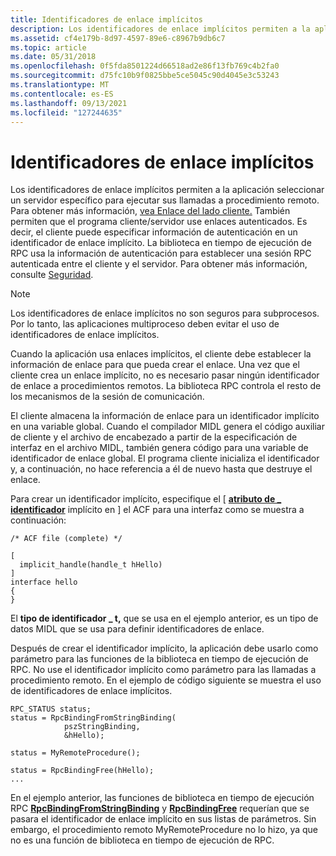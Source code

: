 ```yaml
---
title: Identificadores de enlace implícitos
description: Los identificadores de enlace implícitos permiten a la aplicación seleccionar un servidor específico para ejecutar sus llamadas a procedimiento remoto.
ms.assetid: cf4e179b-8d97-4597-89e6-c8967b9db6c7
ms.topic: article
ms.date: 05/31/2018
ms.openlocfilehash: 0f5fda8501224d66518ad2e86f13fb769c4b2fa0
ms.sourcegitcommit: d75fc10b9f0825bbe5ce5045c90d4045e3c53243
ms.translationtype: MT
ms.contentlocale: es-ES
ms.lasthandoff: 09/13/2021
ms.locfileid: "127244635"
---
```

# <a name="implicit-binding-handles"></a>Identificadores de enlace implícitos

Los identificadores de enlace implícitos permiten a la aplicación seleccionar un servidor específico para ejecutar sus llamadas a procedimiento remoto. Para obtener más información, [vea Enlace del lado cliente.](client-side-binding.md) También permiten que el programa cliente/servidor use enlaces autenticados. Es decir, el cliente puede especificar información de autenticación en un identificador de enlace implícito. La biblioteca en tiempo de ejecución de RPC usa la información de autenticación para establecer una sesión RPC autenticada entre el cliente y el servidor. Para obtener más información, consulte [Seguridad](security.md).

> [!Note]  
> Los identificadores de enlace implícitos no son seguros para subprocesos. Por lo tanto, las aplicaciones multiproceso deben evitar el uso de identificadores de enlace implícitos.

 

Cuando la aplicación usa enlaces implícitos, el cliente debe establecer la información de enlace para que pueda crear el enlace. Una vez que el cliente crea un enlace implícito, no es necesario pasar ningún identificador de enlace a procedimientos remotos. La biblioteca RPC controla el resto de los mecanismos de la sesión de comunicación.

El cliente almacena la información de enlace para un identificador implícito en una variable global. Cuando el compilador MIDL genera el código auxiliar de cliente y el archivo de encabezado a partir de la especificación de interfaz en el archivo MIDL, también genera código para una variable de identificador de enlace global. El programa cliente inicializa el identificador y, a continuación, no hace referencia a él de nuevo hasta que destruye el enlace.

Para crear un identificador implícito, especifique el \[ [**atributo de \_ identificador**](/windows/desktop/Midl/implicit-handle) implícito en \] el ACF para una interfaz como se muestra a continuación:

``` syntax
/* ACF file (complete) */
 
[
  implicit_handle(handle_t hHello)
]
interface hello
{
}
```

El **tipo de identificador \_ t,** que se usa en el ejemplo anterior, es un tipo de datos MIDL que se usa para definir identificadores de enlace.

Después de crear el identificador implícito, la aplicación debe usarlo como parámetro para las funciones de la biblioteca en tiempo de ejecución de RPC. No use el identificador implícito como parámetro para las llamadas a procedimiento remoto. En el ejemplo de código siguiente se muestra el uso de identificadores de enlace implícitos.

``` syntax
RPC_STATUS status;
status = RpcBindingFromStringBinding(
            pszStringBinding,
            &hHello);
 
status = MyRemoteProcedure();
 
status = RpcBindingFree(hHello);
...
```

En el ejemplo anterior, las funciones de biblioteca en tiempo de ejecución RPC [**RpcBindingFromStringBinding**](/windows/desktop/api/Rpcdce/nf-rpcdce-rpcbindingfromstringbinding) y [**RpcBindingFree**](/windows/desktop/api/Rpcdce/nf-rpcdce-rpcbindingfree) requerían que se pasara el identificador de enlace implícito en sus listas de parámetros. Sin embargo, el procedimiento remoto MyRemoteProcedure no lo hizo, ya que no es una función de biblioteca en tiempo de ejecución de RPC.

 

 